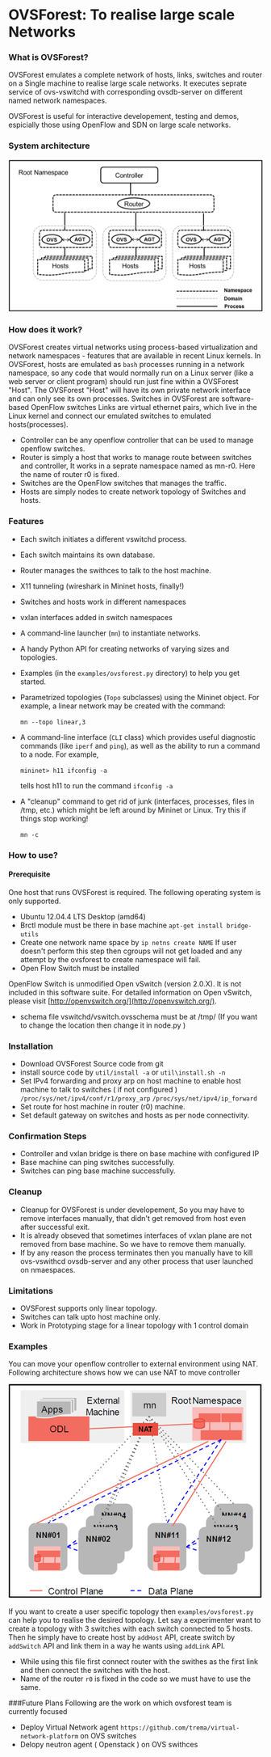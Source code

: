 OVSForest: To realise large scale Networks
========================================================

### What is OVSForest?

OVSForest emulates a complete network of hosts, links, switches and
router on a Single machine to realise large scale networks. It executes
seprate service of ovs-vswitchd with corresponding ovsdb-server on different 
named network namespaces.

OVSForest is useful for interactive developement, testing and demos,
espicially those using OpenFlow and SDN on large scale networks.

### System architecture
![System architecture](doc/architect.png)


### How does it work?

OVSForest creates virtual networks using process-based virtualization
and network namespaces - features that are available in recent Linux
kernels.  In OVSForest, hosts are emulated as `bash` processes running in
a network namespace, so any code that would normally run on a Linux
server (like a web server or client program) should run just fine
within a OVSForest "Host".  The OVSForest "Host" will have its own private
network interface and can only see its own processes.  Switches in
OVSForest are software-based OpenFlow switches Links are virtual ethernet 
pairs, which live in the Linux kernel and connect our emulated switches 
to emulated hosts(processes).
* Controller can be any openflow controller that can be used to manage 
openflow switches.
* Router is simply a host that works to manage route between switches
and controller, It works in a seprate namespace named as mn-r0. Here the 
name of router r0 is fixed.
* Switches are the OpenFlow switches that manages the traffic.
* Hosts are simply nodes to create network topology of Switches and hosts.

### Features

* Each switch initiates a different vswitchd process.
* Each switch maintains its own database.
* Router manages the swithces to talk to the host machine.
* X11 tunneling (wireshark in Mininet hosts, finally!)
* Switches and hosts work in different namespaces
* vxlan interfaces added in switch namespaces

* A command-line launcher (`mn`) to instantiate networks.

* A handy Python API for creating networks of varying sizes and
  topologies.

* Examples (in the `examples/ovsforest.py` directory) to help you get started.

* Parametrized topologies (`Topo` subclasses) using the Mininet
  object.  For example, a linear network may be created with the
  command:

  `mn --topo linear,3`

* A command-line interface (`CLI` class) which provides useful
  diagnostic commands (like `iperf` and `ping`), as well as the
  ability to run a command to a node. For example,

  `mininet> h11 ifconfig -a`

  tells host h11 to run the command `ifconfig -a`

* A "cleanup" command to get rid of junk (interfaces, processes, files
  in /tmp, etc.) which might be left around by Mininet or Linux. Try
  this if things stop working!

  `mn -c`

### How to use?

#### Prerequisite

One host that runs OVSForest is required. 
The following operating system is only supported.

* Ubuntu 12.04.4 LTS Desktop (amd64)
* Brctl module must be there in base machine
  `apt-get install bridge-utils`
* Create one network name space by
  `ip netns create NAME`
If user doesn't perform this step then cgroups will not get loaded 
and any attempt by the ovsforest to create namespace will fail.
* Open Flow Switch must be installed

OpenFlow Switch is unmodified Open vSwitch (version 2.0.X). It is not
included in this software suite. For detailed information on Open
vSwitch, please visit [http://openvswitch.org/](http://openvswitch.org/).

* schema file vswitchd/vswitch.ovsschema must be at /tmp/ (If you want to
  change the location then change it in node.py )

### Installation

* Download OVSForest Source code from git
* install source code by 
  `util/install -a` or `util\install.sh -n`
* Set IPv4 forwarding and proxy arp on host machine to enable host machine
to talk to switches ( if not configured )
   `/proc/sys/net/ipv4/conf/r1/proxy_arp`
   `/proc/sys/net/ipv4/ip_forward`
* Set route for host machine in router (r0) machine.
* Set default gateway on switches and hosts as per node connectivity.

### Confirmation Steps

* Controller and vxlan bridge is there on base machine with configured IP 
* Base machine can ping switches successfully.
* Switches can ping base machine successfully.

### Cleanup

* Cleanup for OVSForest is under developement, So you may have to remove
interfaces manually, that didn't get removed from host even after 
successful exit.
* It is already obseved that sometimes interfaces of vxlan plane are not
removed from base machine. So we have to remove them manually.
* If by any reason the process terminates then you manually have to kill 
ovs-vswithcd ovsdb-server and any other process that user launched on nmaespaces. 

### Limitations

* OVSForest supports only linear topology.
* Switches can talk upto host machine only.
* Work in Prototyping stage for a linear topology with 1 control domain

### Examples
You can move your openflow controller to external environment using NAT.
Following architecture shows how we can use NAT to move controller

![Examples](doc/Examples.png)

If you want to create a user specific topology then `examples/ovsforest.py` 
can help you to realise the desired topology.
Let say a experimenter want to create a topology with 3 switches with each 
switch connected to 5 hosts. Then he simply have to create host by `addHost` 
API, create switch by `addSwitch` API and link them in a way he wants using 
`addLink` API.
* While using this file first connect router with the swithes as the first link 
and then connect the switches with the host.
* Name of the router `r0` is fixed in the code so we must have to use the same.

###Future Plans
Following are the work on which ovsforest team is currently focused
* Deploy Virtual Network agent `https://github.com/trema/virtual-network-platform`
on OVS switches
* Delopy neutron agent ( Openstack ) on OVS swithces






